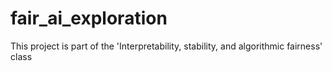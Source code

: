 # fair_ai_exploration
This project is part of the 'Interpretability, stability, and algorithmic fairness' class
